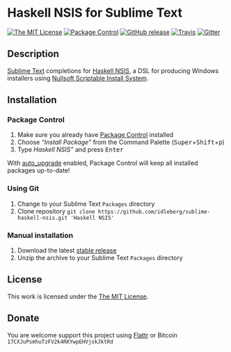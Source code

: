 # Haskell NSIS for Sublime Text

[![The MIT License](https://img.shields.io/badge/license-MIT-orange.svg?style=flat-square)](http://opensource.org/licenses/MIT)
[![Package Control](https://packagecontrol.herokuapp.com/downloads/Haskell%20NSIS.svg?style=flat-square)](https://packagecontrol.io/packages/Haskell%20NSIS)
[![GitHub release](https://img.shields.io/github/release/idleberg/sublime-haskell-nsis.svg?style=flat-square)](https://github.com/idleberg/sublime-haskell-nsis/releases)
[![Travis](https://img.shields.io/travis/idleberg/sublime-haskell-nsis.svg?style=flat-square)](https://travis-ci.org/idleberg/sublime-haskell-nsis)
[![Gitter](https://img.shields.io/badge/chat-Gitter-ed1965.svg?style=flat-square)](https://gitter.im/NSIS-Dev/SublimeText)

## Description

[Sublime Text](http://www.sublimetext.com/) completions for [Haskell NSIS](https://hackage.haskell.org/package/nsis), a DSL for producing Windows installers using [Nullsoft Scriptable Install System](http://nsis.sourceforge.net/).
## Installation

### Package Control

1. Make sure you already have [Package Control](https://packagecontrol.io/) installed
2. Choose *“Install Package”* from the Command Palette (<kbd>Super</kbd>+<kbd>Shift</kbd>+<kbd>p</kbd>)
3. Type *Haskell NSIS”* and press <kbd>Enter</kbd>

With [auto_upgrade](http://wbond.net/sublime_packages/package_control/settings/) enabled, Package Control will keep all installed packages up-to-date!

### Using Git

1. Change to your Sublime Text `Packages` directory
2. Clone repository `git clone https://github.com/idleberg/sublime-haskell-nsis.git 'Haskell NSIS'`

### Manual installation

1. Download the latest [stable release](https://github.com/idleberg/sublime-haskell-nsis/releases)
2. Unzip the archive to your Sublime Text `Packages` directory

## License

This work is licensed under the [The MIT License](LICENSE).

## Donate

You are welcome support this project using [Flattr](https://flattr.com/submit/auto?user_id=idleberg&url=https://github.com/idleberg/sublime-haskell-nsis) or Bitcoin `17CXJuPsmhuTzFV2k4RKYwpEHVjskJktRd`
